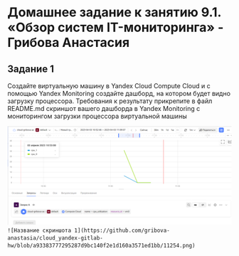 # Домашнее задание к занятию 9.1. «Обзор систем IT-мониторинга» - Грибова Анастасия


## Задание 1
Создайте виртуальную машину в Yandex Cloud Compute Cloud и с помощью Yandex Monitoring создайте дашборд, на котором будет видно загрузку процессора.
Требования к результату
прикрепите в файл README.md скриншот вашего дашборда в Yandex Monitoring с мониторингом загрузки процессора виртуальной машины

![Название скриншота 1](https://github.com/gribova-anastasia/cloud_yandex-gitlab-hw/blob/d6e4cbbc8f86845e440ac5854a306da3897ce7d2/2023-04-03_110600.png)`
![Название скриншота 1](https://github.com/gribova-anastasia/cloud_yandex-gitlab-hw/blob/a93383777295287d9bc140f2e1d160a3571ed1bb/11254.png)`



